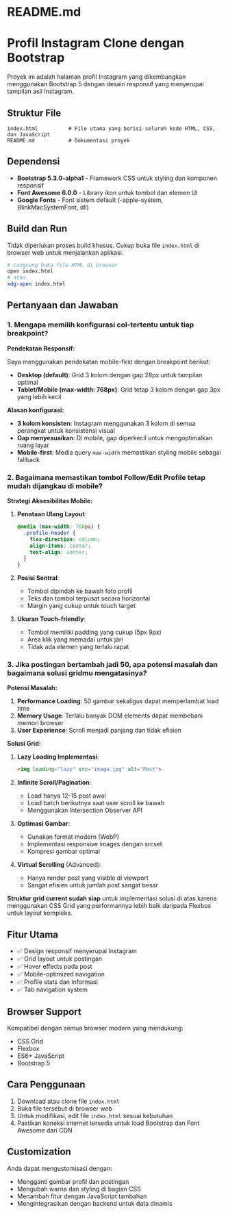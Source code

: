 # README.md

# Profil Instagram Clone dengan Bootstrap

Proyek ini adalah halaman profil Instagram yang dikembangkan menggunakan Bootstrap 5 dengan desain responsif yang menyerupai tampilan asli Instagram.

## Struktur File

```
index.html          # File utama yang berisi seluruh kode HTML, CSS, dan JavaScript
README.md           # Dokumentasi proyek
```

## Dependensi

- **Bootstrap 5.3.0-alpha1** - Framework CSS untuk styling dan komponen responsif
- **Font Awesome 6.0.0** - Library ikon untuk tombol dan elemen UI
- **Google Fonts** - Font sistem default (-apple-system, BlinkMacSystemFont, dll)

## Build dan Run

Tidak diperlukan proses build khusus. Cukup buka file `index.html` di browser web untuk menjalankan aplikasi.

```bash
# Langsung buka file HTML di browser
open index.html
# atau
xdg-open index.html
```

## Pertanyaan dan Jawaban

### 1. Mengapa memilih konfigurasi col-tertentu untuk tiap breakpoint?

**Pendekatan Responsif:**

Saya menggunakan pendekatan mobile-first dengan breakpoint berikut:

- **Desktop (default)**: Grid 3 kolom dengan gap 28px untuk tampilan optimal
- **Tablet/Mobile (max-width: 768px)**: Grid tetap 3 kolom dengan gap 3px yang lebih kecil

**Alasan konfigurasi:**
- **3 kolom konsisten**: Instagram menggunakan 3 kolom di semua perangkat untuk konsistensi visual
- **Gap menyesuaikan**: Di mobile, gap diperkecil untuk mengoptimalkan ruang layar
- **Mobile-first**: Media query `max-width` memastikan styling mobile sebagai fallback

### 2. Bagaimana memastikan tombol Follow/Edit Profile tetap mudah dijangkau di mobile?

**Strategi Aksesibilitas Mobile:**

1. **Penataan Ulang Layout**:
   ```css
   @media (max-width: 768px) {
     .profile-header {
       flex-direction: column;
       align-items: center;
       text-align: center;
     }
   }
   ```

2. **Posisi Sentral**:
   - Tombol dipindah ke bawah foto profil
   - Teks dan tombol terpusat secara horizontal
   - Margin yang cukup untuk touch target

3. **Ukuran Touch-friendly**:
   - Tombol memiliki padding yang cukup (5px 9px)
   - Area klik yang memadai untuk jari
   - Tidak ada elemen yang terlalu rapat

### 3. Jika postingan bertambah jadi 50, apa potensi masalah dan bagaimana solusi gridmu mengatasinya?

**Potensi Masalah:**

1. **Performance Loading**: 50 gambar sekaligus dapat memperlambat load time
2. **Memory Usage**: Terlalu banyak DOM elements dapat membebani memori browser
3. **User Experience**: Scroll menjadi panjang dan tidak efisien

**Solusi Grid:**

1. **Lazy Loading Implementasi**:
   ```html
   <img loading="lazy" src="image.jpg" alt="Post">
   ```

2. **Infinite Scroll/Pagination**:
   - Load hanya 12-15 post awal
   - Load batch berikutnya saat user scroll ke bawah
   - Menggunakan Intersection Observer API

3. **Optimasi Gambar**:
   - Gunakan format modern (WebP)
   - Implementasi responsive images dengan srcset
   - Kompresi gambar optimal

4. **Virtual Scrolling** (Advanced):
   - Hanya render post yang visible di viewport
   - Sangat efisien untuk jumlah post sangat besar

**Struktur grid current sudah siap** untuk implementasi solusi di atas karena menggunakan CSS Grid yang performannya lebih baik daripada Flexbox untuk layout kompleks.

## Fitur Utama

- ✅ Design responsif menyerupai Instagram
- ✅ Grid layout untuk postingan
- ✅ Hover effects pada post
- ✅ Mobile-optimized navigation
- ✅ Profile stats dan informasi
- ✅ Tab navigation system

## Browser Support

Kompatibel dengan semua browser modern yang mendukung:
- CSS Grid
- Flexbox
- ES6+ JavaScript
- Bootstrap 5

## Cara Penggunaan

1. Download atau clone file `index.html`
2. Buka file tersebut di browser web
3. Untuk modifikasi, edit file `index.html` sesuai kebutuhan
4. Pastikan koneksi internet tersedia untuk load Bootstrap dan Font Awesome dari CDN

## Customization

Anda dapat mengustomisasi dengan:
- Mengganti gambar profil dan postingan
- Mengubah warna dan styling di bagian CSS
- Menambah fitur dengan JavaScript tambahan
- Mengintegrasikan dengan backend untuk data dinamis
```

